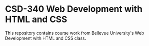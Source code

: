 <h1> CSD-340 Web Development with HTML and CSS</h1>
This repository contains course work from Bellevue University's Web Development with HTML and CSS class.
